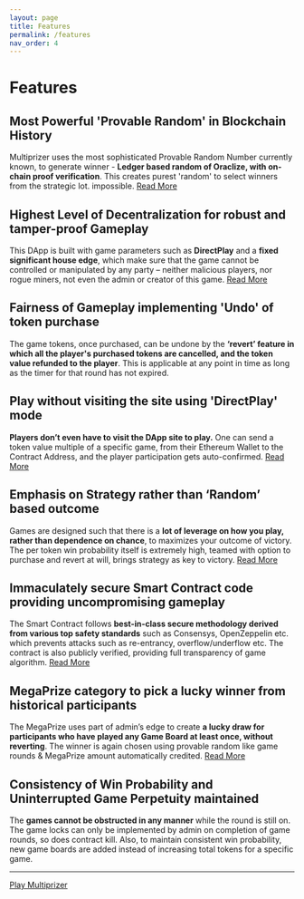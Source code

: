 ```yaml
---
layout: page
title: Features
permalink: /features
nav_order: 4
---
```


# Features
## Most Powerful 'Provable Random' in Blockchain History
Multiprizer uses the most sophisticated Provable Random Number currently known, to generate winner - **Ledger based random of Oraclize, with on-chain proof verification**. This creates purest 'random' to select winners from the strategic lot. impossible. [Read More](https://docs.oraclize.it/#security-deepdive-advanced-data-sources)

## Highest Level of Decentralization for robust and tamper-proof Gameplay
This DApp is built with game parameters such as **DirectPlay** and a **fixed significant house edge**, which make sure that the game cannot be controlled or manipulated by any party – neither malicious players, nor rogue miners, not even the admin or creator of this game. [Read More](./decentralization)

## Fairness of Gameplay implementing 'Undo' of token purchase
The game tokens, once purchased, can be undone by the **‘revert’ feature in which all the player's purchased tokens are cancelled, and the token value refunded to the player**. This is applicable at any point in time as long as the timer for that round has not expired.

## Play without visiting the site using 'DirectPlay' mode
**Players don’t even have to visit the DApp site to play.** One can send a token value multiple of a specific game, from their Ethereum Wallet to the Contract Address, and the player participation gets auto-confirmed. [Read More](./directplay)

## Emphasis on Strategy rather than ‘Random’ based outcome
Games are designed such that there is a **lot of leverage on how you play, rather than dependence on chance**, to maximizes your outcome of victory. The per token win probability itself is extremely high, teamed with option to purchase and revert at will, brings strategy as key to victory. [Read More](./strategy-over-luck)

## Immaculately secure Smart Contract code providing uncompromising gameplay
The Smart Contract follows **best-in-class secure methodology derived from various top safety standards** such as Consensys, OpenZeppelin etc. which prevents attacks such as re-entrancy, overflow/underflow etc. The contract is also publicly verified, providing full transparency of game algorithm. [Read More](./security)

## MegaPrize category to pick a lucky winner from historical participants
The MegaPrize uses part of admin’s edge to create **a lucky draw for participants who have played any Game Board at least once, without reverting**. The winner is again chosen using provable random like game rounds & MegaPrize amount automatically credited. [Read More](./megaprize)

## Consistency of Win Probability and Uninterrupted Game Perpetuity maintained
The **games cannot be obstructed in any manner** while the round is still on. The game locks can only be implemented by admin on completion of game rounds, so does contract kill. Also, to maintain consistent win probability, new game boards are added instead of increasing total tokens for a specific game. 

---
[Play Multiprizer](https://multiprizer.io)



